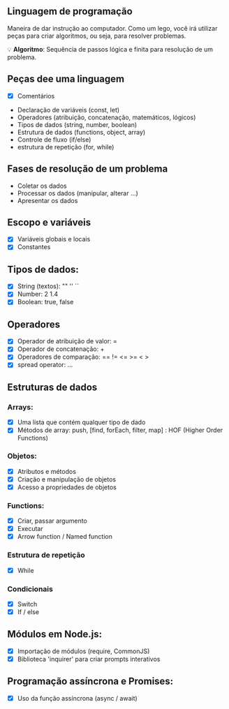 ## Linguagem de programação

Maneira de dar instrução ao computador.
Como um lego, você irá utilizar peças para criar algoritmos, ou seja, para resolver problemas.

💡 **Algoritmo**: Sequência de passos lógica e finita para resolução de um problema.

## Peças dee uma linguagem
- [x] Comentários
- Declaração de variáveis (const, let)
- Operadores (atribuição, concatenação, matemáticos, lógicos)
- Tipos de dados (string, number, boolean)
- Estrutura de dados (functions, object, array)
- Controle de fluxo (if/else)
- estrutura de repetição (for, while)

## Fases de resolução de um problema
- Coletar os dados
- Processar os dados (manipular, alterar ...)
- Apresentar os dados

## Escopo e variáveis
- [x] Variáveis globais e locais
- [x] Constantes

## Tipos de dados:
- [x] String (textos): "" '' ``
- [x] Number: 2 1.4
- [x] Boolean: true, false

## Operadores
- [x] Operador de atribuição de valor: =
- [x] Operador de concatenação: + 
- [x] Operadores de comparação:  == != <= >= < >
- [x] spread operator: ...
## Estruturas de dados

### Arrays:
- [x] Uma lista que contém qualquer tipo de dado
- [x] Métodos de array: push, [find, forEach, filter, map] : HOF (Higher Order Functions)

### Objetos:
- [x] Atributos e métodos
- [x] Criação e manipulação de objetos
- [x] Acesso a propriedades de objetos

### Functions:
- [x] Criar, passar argumento
- [x] Executar
- [x] Arrow function / Named function

### Estrutura de repetição
- [x] While

### Condicionais

- [x] Switch
- [x] If / else

## Módulos em Node.js:

- [x] Importação de módulos (require, CommonJS)
- [x] Biblioteca 'inquirer' para criar prompts interativos

## Programação assíncrona e Promises:
- [x] Uso da função assíncrona (async / await)